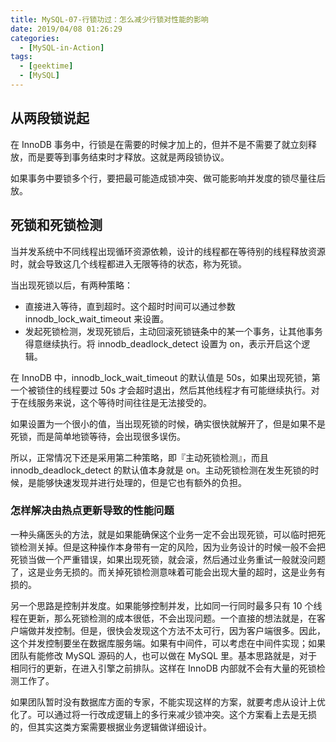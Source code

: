 ```yaml
---
title: MySQL-07-行锁功过：怎么减少行锁对性能的影响
date: 2019/04/08 01:26:29
categories: 
  - [MySQL-in-Action]
tags: 
  - [geektime]
  - [MySQL]
---
```


## 从两段锁说起

在 InnoDB 事务中，行锁是在需要的时候才加上的，但并不是不需要了就立刻释放，而是要等到事务结束时才释放。这就是两段锁协议。

如果事务中要锁多个行，要把最可能造成锁冲突、做可能影响并发度的锁尽量往后放。

<!-- more -->

## 死锁和死锁检测

当并发系统中不同线程出现循环资源依赖，设计的线程都在等待别的线程释放资源时，就会导致这几个线程都进入无限等待的状态，称为死锁。

当出现死锁以后，有两种策略：

- 直接进入等待，直到超时。这个超时时间可以通过参数 innodb_lock_wait_timeout 来设置。
- 发起死锁检测，发现死锁后，主动回滚死锁链条中的某一个事务，让其他事务得意继续执行。将 innodb_deadlock_detect 设置为 on，表示开启这个逻辑。

在 InnoDB 中，innodb_lock_wait_timeout 的默认值是 50s，如果出现死锁，第一个被锁住的线程要过 50s 才会超时退出，然后其他线程才有可能继续执行。对于在线服务来说，这个等待时间往往是无法接受的。

如果设置为一个很小的值，当出现死锁的时候，确实很快就解开了，但是如果不是死锁，而是简单地锁等待，会出现很多误伤。

所以，正常情况下还是采用第二种策略，即『主动死锁检测』，而且 innodb_deadlock_detect 的默认值本身就是 on。主动死锁检测在发生死锁的时候，是能够快速发现并进行处理的，但是它也有额外的负担。

### 怎样解决由热点更新导致的性能问题

一种头痛医头的方法，就是如果能确保这个业务一定不会出现死锁，可以临时把死锁检测关掉。但是这种操作本身带有一定的风险，因为业务设计的时候一般不会把死锁当做一个严重错误，如果出现死锁，就会滚，然后通过业务重试一般就没问题了，这是业务无损的。而关掉死锁检测意味着可能会出现大量的超时，这是业务有损的。

另一个思路是控制并发度。如果能够控制并发，比如同一行同时最多只有 10 个线程在更新，那么死锁检测的成本很低，不会出现问题。一个直接的想法就是，在客户端做并发控制。但是，很快会发现这个方法不太可行，因为客户端很多。因此，这个并发控制要坐在数据库服务端。如果有中间件，可以考虑在中间件实现；如果团队有能修改 MySQL 源码的人，也可以做在 MySQL 里。基本思路就是，对于相同行的更新，在进入引擎之前排队。这样在 InnoDB 内部就不会有大量的死锁检测工作了。

如果团队暂时没有数据库方面的专家，不能实现这样的方案，就要考虑从设计上优化了。可以通过将一行改成逻辑上的多行来减少锁冲突。这个方案看上去是无损的，但其实这类方案需要根据业务逻辑做详细设计。
